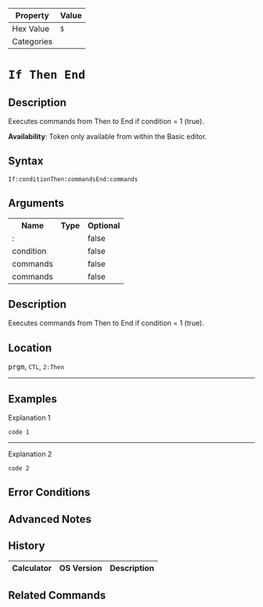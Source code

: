 | Property      | Value |
|---------------|-------|
| Hex Value     | `$`|
| Categories    | <ul></ul> |

# `If Then End`

## Description
Executes commands from Then to End if condition = 1 (true).


<b>Availability</b>: Token only available from within the Basic editor.

## Syntax
`If:conditionThen:commandsEnd:commands`

## Arguments
<table>
<tr><th>Name</th><th>Type</th><th>Optional</th></tr>

<tr><td>:</td><td></td><td>false</td></tr>

<tr><td>condition</td><td></td><td>false</td></tr>

<tr><td>commands</td><td></td><td>false</td></tr>

<tr><td>commands</td><td></td><td>false</td></tr>

</table>

## Description
Executes commands from Then to End if condition = 1 (true).

## Location
<kbd>prgm</kbd>, `CTL`, `2:Then`
<hr>

## Examples

Explanation 1
```ti-basic
code 1
```
---
Explanation 2
```ti-basic
code 2
```

## Error Conditions


## Advanced Notes


## History
| Calculator | OS Version | Description |
|------------|------------|-------------|


## Related Commands

    